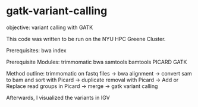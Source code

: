 # gatk-variant-calling
objective: variant calling with GATK

This code was written to be run on the NYU HPC Greene Cluster. 

Prerequisites:
bwa index

Prerequisite Modules:
trimmomatic
bwa
samtools
bamtools
PICARD
GATK

Method outline:
trimmomatic on fastq files -> bwa alignment -> convert sam to bam and sort with Picard -> duplicate removal with Picard -> Add or Replace read groups in Picard -> merge -> gatk variant calling

Afterwards, I visualized the variants in IGV
